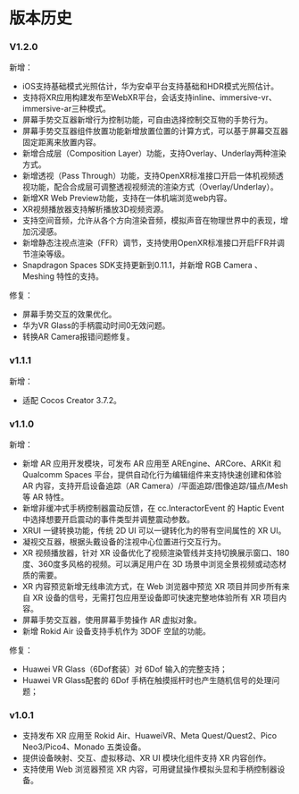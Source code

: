 # 版本历史

### V1.2.0

新增：

- iOS支持基础模式光照估计，华为安卓平台支持基础和HDR模式光照估计。
- 支持将XR应用构建发布至WebXR平台，会话支持inline、immersive-vr、immersive-ar三种模式。
- 屏幕手势交互器新增行为控制功能，可自由选择控制交互物的手势行为。
- 屏幕手势交互器组件放置功能新增放置位置的计算方式，可以基于屏幕交互器固定距离来放置内容。
- 新增合成层（Composition Layer）功能，支持Overlay、Underlay两种渲染方式。
- 新增透视（Pass Through）功能，支持OpenXR标准接口开启一体机视频透视功能，配合合成层可调整透视视频流的渲染方式（Overlay/Underlay）。
- 新增XR Web Preview功能，支持在一体机端浏览web内容。
- XR视频播放器支持解析播放3D视频资源。
- 支持空间音频，允许从各个方向渲染音频，模拟声音在物理世界中的表现，增加沉浸感。
- 新增静态注视点渲染（FFR）调节，支持使用OpenXR标准接口开启FFR并调节渲染等级。
- Snapdragon Spaces SDK支持更新到0.11.1，并新增 RGB Camera 、Meshing 特性的支持。

修复：

- 屏幕手势交互的效果优化。
- 华为VR Glass的手柄震动时间0无效问题。
- 转换AR Camera报错问题修复。

### v1.1.1

新增：

- 适配 Cocos Creator 3.7.2。

### v1.1.0

新增：

- 新增 AR 应用开发模块，可发布 AR 应用至 AREngine、ARCore、ARKit 和 Qualcomm Spaces 平台，提供自动化行为编辑组件来支持快速创建和体验 AR 内容，支持开启设备追踪（AR Camera）/平面追踪/图像追踪/锚点/Mesh 等 AR 特性。
- 新增非缓冲式手柄控制器震动反馈，在 cc.InteractorEvent 的 Haptic Event 中选择想要开启震动的事件类型并调整震动参数。
- XRUI 一键转换功能，传统 2D UI 可以一键转化为的带有空间属性的 XR UI。
- 凝视交互器，根据头戴设备的注视中心位置进行交互行为。
- XR 视频播放器，针对 XR 设备优化了视频渲染管线并支持切换展示窗口、180度、360度多风格的视频。可以满足用户在 3D 场景中浏览全景视频或动态材质的需要。
- XR 内容预览新增无线串流方式，在 Web 浏览器中预览 XR 项目并同步所有来自 XR 设备的信号，无需打包应用至设备即可快速完整地体验所有 XR 项目内容。
- 屏幕手势交互器，使用屏幕手势操作 AR 虚拟对象。
- 新增 Rokid Air 设备支持手机作为 3DOF 空鼠的功能。

修复：

- Huawei VR Glass（6Dof套装）对 6Dof 输入的完整支持；
- Huawei VR Glass配套的 6Dof 手柄在触摸摇杆时也产生随机信号的处理问题；

### v1.0.1

- 支持发布 XR 应用至 Rokid Air、HuaweiVR、Meta Quest/Quest2、Pico Neo3/Pico4、Monado 五类设备。
- 提供设备映射、交互、虚拟移动、XR UI 模块化组件支持 XR 内容创作。
- 支持使用 Web 浏览器预览 XR 内容，可用键鼠操作模拟头显和手柄控制器设备。
